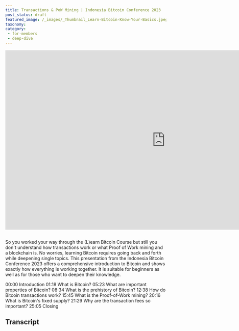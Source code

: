 ```yaml
---
title: Transactions & PoW Mining | Indonesia Bitcoin Conference 2023
post_status: draft
featured_image: /_images/_Thumbnail_Learn-Bitcoin-Know-Your-Basics.jpeg
taxonomy:
category:
 - for-members
 - deep-dive
---
```


<iframe src="https://player.vimeo.com/video/881548035?badge=0&amp;autopause=0&amp;quality_selector=1&amp;player_id=0&amp;app_id=58479" width="1000" height="563" frameborder="0" allow="autoplay; fullscreen; picture-in-picture" title="(L)earn Bitcoin - Know Your Basics - Transactions &amp; PoW Mining | Indonesia Bitcoin Conference 2023"></iframe>

<div style="margin-bottom:30px;"></div>

So you worked your way through the (L)earn Bitcoin Course but still you don't understand how transactions work or what Proof of Work mining and a blockchain is. No worries, learning Bitcoin requires going back and forth while deepening single topics. This presentation from the Indonesia Bitcoin Conference 2023 offers a comprehensive introduction to Bitcoin and shows exactly how everything is working together. It is suitable for beginners as well as for those who want to deepen their knowledge. 

00:00 Introduction 
01:18 What is Bitcoin? 
05:23 What are important properties of Bitcoin? 
08:34 What is the prehistory of Bitcoin? 
12:38 How do Bitcoin transactions work? 
15:45 What is the Proof-of-Work mining? 
20:16 What is Bitcoin's fixed supply? 
21:29 Why are the transaction fees so important? 
25:05 Closing

## Transcript
